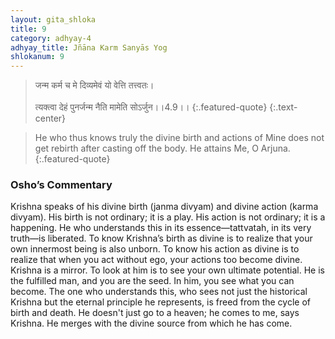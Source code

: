 ```yaml
---
layout: gita_shloka
title: 9
category: adhyay-4
adhyay_title: Jñāna Karm Sanyās Yog
shlokanum: 9
---
```


> जन्म कर्म च मे दिव्यमेवं यो वेत्ति तत्त्वतः।<br><br>त्यक्त्वा देहं पुनर्जन्म नैति मामेति सोऽर्जुन।।4.9।।
{:.featured-quote}
{:.text-center}

> He who thus knows truly the divine birth and actions of Mine does not get rebirth after casting off the body. He attains Me, O Arjuna.
{:.featured-quote}

### Osho’s Commentary
Krishna speaks of his divine birth (janma divyam) and divine action (karma divyam). His birth is not ordinary; it is a play. His action is not ordinary; it is a happening. He who understands this in its essence—tattvatah, in its very truth—is liberated.
To know Krishna’s birth as divine is to realize that your own innermost being is also unborn. To know his action as divine is to realize that when you act without ego, your actions too become divine.
Krishna is a mirror. To look at him is to see your own ultimate potential. He is the fulfilled man, and you are the seed. In him, you see what you can become. The one who understands this, who sees not just the historical Krishna but the eternal principle he represents, is freed from the cycle of birth and death. He doesn't just go to a heaven; he comes to me, says Krishna. He merges with the divine source from which he has come.
